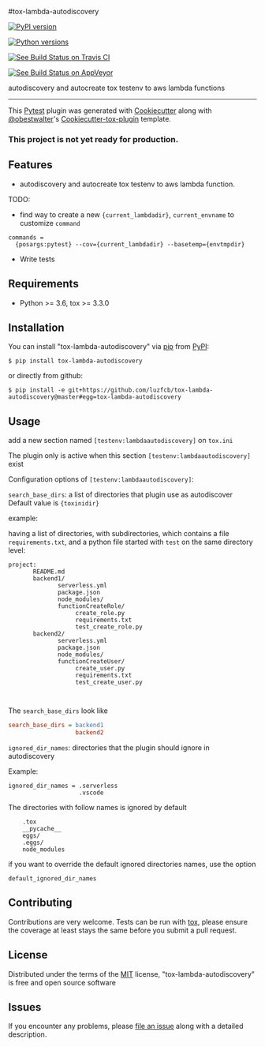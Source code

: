 #tox-lambda-autodiscovery


[![PyPI version](https://img.shields.io/pypi/v/tox-lambda-autodiscovery.svg)](https://pypi.org/project/tox-lambda-autodiscovery)

[![Python versions](https://img.shields.io/pypi/pyversions/tox-lambda-autodiscovery.svg)](https://pypi.org/project/tox-lambda-autodiscovery)

[![See Build Status on Travis CI](https://travis-ci.com/luzfcb/tox-lambda-autodiscovery.svg?branch=master)](https://travis-ci.com/luzfcb/tox-lambda-autodiscovery)

[![See Build Status on AppVeyor](https://ci.appveyor.com/api/projects/status/github/luzfcb/tox-lambda-autodiscovery?branch=master)](https://ci.appveyor.com/project/luzfcb/tox-lambda-autodiscovery/branch/master)

autodiscovery and autocreate tox testenv to aws lambda functions

------------------------------------------------------------------------

This [Pytest](https://github.com/pytest-dev/pytest) plugin was generated
with [Cookiecutter](https://github.com/audreyr/cookiecutter) along with
[\@obestwalter](https://github.com/obestwalter)\'s
[Cookiecutter-tox-plugin](https://github.com/tox-dev/cookiecutter-tox-plugin)
template.



### This project is not yet ready for production.

## Features


-   autodiscovery and autocreate tox testenv to aws lambda function.


TODO:
  - find way to create a new `{current_lambdadir}`, `current_envname` to customize `command`
  ```
  commands =
    {posargs:pytest} --cov={current_lambdadir} --basetemp={envtmpdir}
  ```
  - Write tests

## Requirements

-   Python >= 3.6, tox >= 3.3.0

## Installation


You can install \"tox-lambda-autodiscovery\" via
[pip](https://pypi.org/project/pip/) from [PyPI](https://pypi.org):

    $ pip install tox-lambda-autodiscovery
    
or directly from github:

    $ pip install -e git+https://github.com/luzfcb/tox-lambda-autodiscovery@master#egg=tox-lambda-autodiscovery

## Usage


add a new section named `[testenv:lambdaautodiscovery]` on `tox.ini`

The plugin only is active when this section `[testenv:lambdaautodiscovery]` exist


Configuration options of `[testenv:lambdaautodiscovery]`:

`search_base_dirs`: a list of directories that plugin use as autodiscover
Default value is `{toxinidir}`

example:

having a list of directories, with subdirectories, which contains a file `requirements.txt`, and a python file started with `test` on the same directory level:

```
project:
       README.md
       backend1/
              serverless.yml
              package.json
              node_modules/
              functionCreateRole/
                   create_role.py
                   requirements.txt
                   test_create_role.py
       backend2/
              serverless.yml
              package.json
              node_modules/
              functionCreateUser/
                   create_user.py
                   requirements.txt
                   test_create_user.py
   
                   
```

The `search_base_dirs` look like

```ini
search_base_dirs = backend1
                   backend2

```


`ignored_dir_names`: directories that the plugin should ignore in autodiscovery

Example:

```
ignored_dir_names = .serverless
                    .vscode

```

The directories with follow names is ignored by default

```
    .tox
    __pycache__
    eggs/
    .eggs/
    node_modules
```

if you want to override the default ignored directories names, use the option

```
default_ignored_dir_names
```

## Contributing


Contributions are very welcome. Tests can be run with
[tox](https://tox.readthedocs.io/en/latest/), please ensure the coverage
at least stays the same before you submit a pull request.

## License


Distributed under the terms of the
[MIT](http://opensource.org/licenses/MIT) license,
\"tox-lambda-autodiscovery\" is free and open source software

## Issues


If you encounter any problems, please [file an
issue](https://github.com/luzfcb/tox-lambda-autodiscovery/issues) along
with a detailed description.
